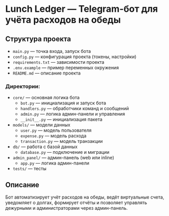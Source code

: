 # Lunch Ledger — Telegram-бот для учёта расходов на обеды

## Структура проекта

- `main.py` — точка входа, запуск бота
- `config.py` — конфигурация проекта (токены, настройки)
- `requirements.txt` — зависимости проекта
- `.env.example` — пример переменных окружения
- `README.md` — описание проекта

### Директории:
- `core/` — основная логика бота
  - `bot.py` — инициализация и запуск бота
  - `handlers.py` — обработчики команд и сообщений
  - `admin.py` — логика админ-панели и управления
  - `__init__.py` — инициализация пакета
- `models/` — модели данных
  - `user.py` — модель пользователя
  - `expense.py` — модель расхода
  - `transaction.py` — модель транзакции
- `db/` — работа с базой данных
  - `database.py` — подключение и миграции
- `admin_panel/` — админ-панель (web или inline)
  - `app.py` — логика админ-панели
- `tests/` — тесты

## Описание
Бот автоматизирует учёт расходов на обеды, ведёт виртуальные счета, уведомляет о долгах, формирует отчёты и позволяет управлять дежурными и администраторами через админ-панель.
